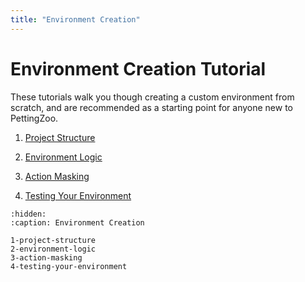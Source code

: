 ```yaml
---
title: "Environment Creation"
---
```


# Environment Creation Tutorial

These tutorials walk you though creating a custom environment from scratch, and are recommended as a starting point for anyone new to PettingZoo. 

1. [Project Structure](/tutorials/environmentcreation/1-project-structure.md)

2. [Environment Logic](/tutorials/environmentcreation/2-environment-logic.md)

3. [Action Masking](/tutorials/environmentcreation/3-action-masking.md)

4. [Testing Your Environment](/tutorials/environmentcreation/4-testing-your-environment.md)


```{toctree}
:hidden:
:caption: Environment Creation

1-project-structure
2-environment-logic
3-action-masking
4-testing-your-environment
```
